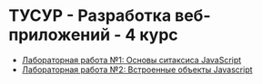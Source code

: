 # ТУСУР - Разработка веб-приложений - 4 курс

- [Лабораторная работа №1: Основы ситаксиса JavaScript](/tusur-rvp-4/lab-1/)
- [Лабораторная работа №2: Встроенные объекты Javascript](/tusur-rvp-4/lab-2/)